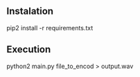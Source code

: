 ## Instalation

pip2 install -r requirements.txt

## Execution

python2 main.py file_to_encod > output.wav
